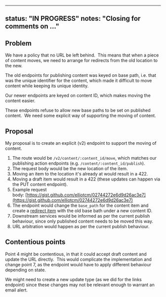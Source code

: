 &nbsp;

&nbsp;

---
status: "IN PROGRESS"
notes: "Closing for comments on ..."
---

## Problem

We have a policy that no URL be left behind. &nbsp;This means that when a piece of content moves, we need to arrange for redirects from the old location to the new.

The old endpoints for publishing content was keyed on base path, i.e. that was the unique identifier for the content, which made it difficult to move content while keeping its unique identity.

Our newer endpoints are keyed on content ID, which makes moving the content easier.

These endpoints refuse to allow new base paths to be set on published content. &nbsp;We need some explicit way of supporting the moving of content.

## Proposal

My proposal is to create an explicit (v2) endpoint to support the moving of content. &nbsp;

1. The route would be `/v2/content/:content_id/move`, which matches our publishing action endpoints (e.g. `/content/:content_id/publish`).
2. The request body would be the new location of the item.
3. Moving an item to the location it's already at would result in a 422.
4. Moving a draft item would result in a 422 (these updates can happen via the PUT content endpoint).
5. Example request body:&nbsp;[https://gist.github.com/elliotcm/02744272e6d9d26ac3e7](https://gist.github.com/elliotcm/02744272e6d9d26ac3e7)
6. The endpoint would change the `base_path` for the content item and create a&nbsp;[redirect item](https://github.com/alphagov/govuk-content-schemas/blob/master/formats/redirect/publisher/examples/redirect.json) with the old base bath under a new content ID.
7. Downstream services would be informed as per the current publish behaviour, since only published content needs to be moved this way.
8. URL arbitration would happen as per the current publish behaviour.

## Contentious points

Point 4 might be contentious, in that it could accept draft content and update the URL directly. &nbsp;This would complicate the implementation and change point 7, as the endpoint would have to apply different behaviour depending on state.

We might need to create a new update type (as we did for the links endpoint) since these changes may not be relevant enough to warrant an email alert.

&nbsp;

&nbsp;

&nbsp;

&nbsp;

&nbsp;

&nbsp;

&nbsp;

&nbsp;

&nbsp;

